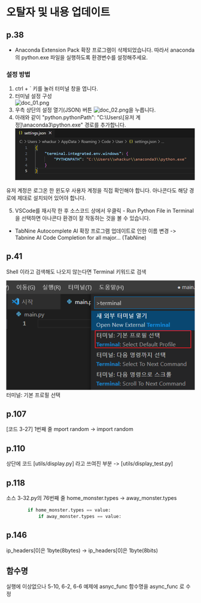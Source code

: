 # 오탈자 및 내용 업데이트
## p.38
- Anaconda Extension Pack 확장 프로그램이 삭제되었습니다. 따라서 anaconda의 python.exe 파일을 실행하도록 환경변수를 설정해주세요.

### 설정 방법
1. ctrl + ` 키를 눌러 터미널 창을 엽니다.
2. 터미널 설정 구성  
![doc_01.png](doc_01.png)
3. 우측 상단의 설정 열기(JSON) 버튼
![doc_02.png](doc_02.png)을 누릅니다.
4. 아래와 같이 "python.pythonPath": "C:\\Users\\[유저 계정]\\anaconda3\\python.exe" 경로를 추가합니다.
![doc_03.png](doc_03.png)
   
유저 계정은 로그온 한 윈도우 사용자 계정을 직접 확인해야 합니다. 아나콘다도 해당 경로에 제대로 설치되어 있어야 합니다.

5. VSCode를 재시작 한 후 소스코드 상에서 우클릭 - Run Python File in Terminal 을 선택하면 아나콘다 환경이 잘 작동하는 것을 볼 수 있습니다. 



- TabNine Autocomplete AI 확장 프로그램 업데이트로 인한 이름 변경
  -> Tabnine AI Code Completion for all major... (TabNine) 

## p.41
Shell 이라고 검색해도 나오지 않는다면 Terminal 키워드로 검색

![doc_04.png](doc_04.png)
터미널: 기본 프로필 선택


## p.107
[코드 3-27] 1번째 줄 mport random -> import random

## p.110
상단에 코드 [utils/display.py] 라고 쓰여진 부분 -> [utils/display_test.py]

## p.118
소스 3-32.py의 76번째 줄 home_monster.types -> away_monster.types
```python
        if home_monster.types == value:
            if away_monster.types == value:
```

## p.146
ip_headers[0]은 1byte(8bytes) -> ip_headers[0]은 1byte(8bits)  

## 함수명
실행에 이상없으나 5-10, 6-2, 6-6 예제에 asnyc_func 함수명을 async_func 로 수정
